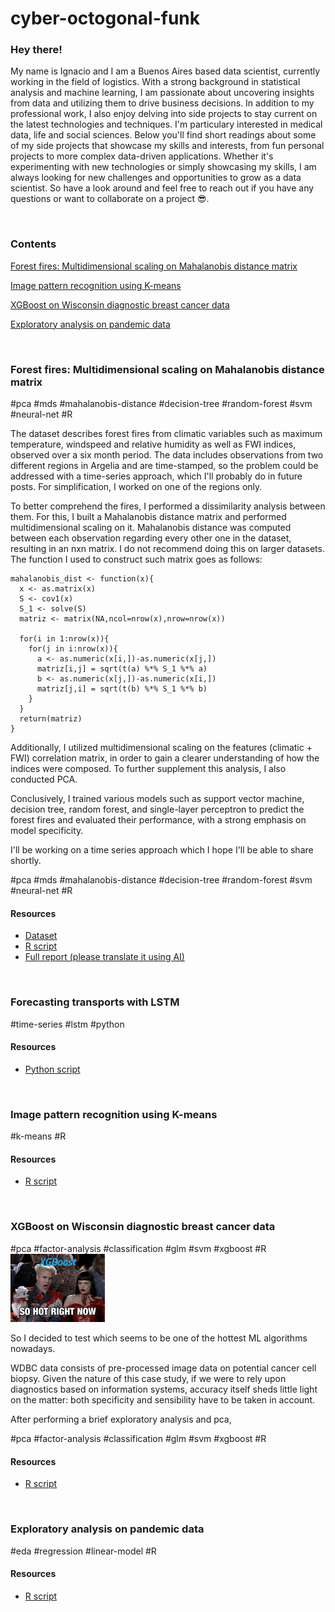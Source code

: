 # cyber-octogonal-funk

### Hey there!
My name is Ignacio and I am a Buenos Aires based data scientist, currently working in the field of logistics. With a strong background in statistical analysis and machine learning, I am passionate about uncovering insights from data and utilizing them to drive business decisions. In addition to my professional work, I also enjoy delving into side projects to stay current on the latest technologies and techniques. I'm particulary interested in medical data, life and social sciences. Below you'll find short readings about some of my side projects that showcase my skills and interests, from fun personal projects to more complex data-driven applications. Whether it's experimenting with new technologies or simply showcasing my skills, I am always looking for new challenges and opportunities to grow as a data scientist. So have a look around and feel free to reach out if you have any questions or want to collaborate on a project 😎.


&nbsp;
&nbsp;

### Contents
[Forest fires: Multidimensional scaling on Mahalanobis distance matrix](https://github.com/sql19w/cyber-octogonal-funk/blob/main/readme.MD#forest-fires-multidimensional-scaling-on-mahalanobis-distance-matrix)

[Image pattern recognition using K-means](https://github.com/sql19w/cyber-octogonal-funk/blob/main/readme.MD#exploratory-analysis-on-pandemic-data)

[XGBoost on Wisconsin diagnostic breast cancer data](https://github.com/sql19w/cyber-octogonal-funk/blob/main/readme.MD#xgboost-on-wisconsin-diagnostic-breast-cancer-data)

[Exploratory analysis on pandemic data](https://github.com/sql19w/cyber-octogonal-funk/blob/main/readme.MD#exploratory-analysis-on-pandemic-data)

&nbsp;
&nbsp;
&nbsp;
&nbsp;
&nbsp;
&nbsp;
### Forest fires: Multidimensional scaling on Mahalanobis distance matrix

#pca #mds #mahalanobis-distance #decision-tree #random-forest #svm #neural-net #R

The dataset describes forest fires from climatic variables such as maximum temperature, windspeed and relative humidity as well as FWI indices, observed over a six month period. The data includes observations from two different regions in Argelia and are time-stamped, so the problem could be addressed with a time-series approach, which I'll probably do in future posts. For simplification, I worked on one of the regions only.

To better comprehend the fires, I performed a dissimilarity analysis between them. For this, I built a Mahalanobis distance matrix and performed multidimensional scaling on it. Mahalanobis distance was computed between each observation regarding every other one in the dataset, resulting in an nxn matrix. I do not recommend doing this on larger datasets. The function I used to construct such matrix goes as follows:


```
mahalanobis_dist <- function(x){
  x <- as.matrix(x)
  S <- cov1(x)
  S_1 <- solve(S)
  matriz <- matrix(NA,ncol=nrow(x),nrow=nrow(x))
  
  for(i in 1:nrow(x)){
    for(j in i:nrow(x)){
      a <- as.numeric(x[i,])-as.numeric(x[j,])
      matriz[i,j] = sqrt(t(a) %*% S_1 %*% a)
      b <- as.numeric(x[j,])-as.numeric(x[i,])
      matriz[j,i] = sqrt(t(b) %*% S_1 %*% b)
    }
  }
  return(matriz)
}
```
Additionally, I utilized multidimensional scaling on the features (climatic + FWI) correlation matrix, in order to gain a clearer understanding of how the indices were composed. To further supplement this analysis, I also conducted PCA.

Conclusively, I trained various models such as support vector machine, decision tree, random forest, and single-layer perceptron to predict the forest fires and evaluated their performance, with a strong emphasis on model specificity.

I'll be working on a time series approach which I hope I'll be able to share shortly.

#pca #mds #mahalanobis-distance #decision-tree #random-forest #svm #neural-net #R

#### Resources

* [Dataset](https://github.com/sql19w/cyber-octogonal-funk/blob/main/forest_fires_data.csv)
* [R script](https://github.com/sql19w/cyber-octogonal-funk/blob/main/forest_fires.R)
* [Full report (please translate it using AI)](https://github.com/sql19w/cyber-octogonal-funk/blob/main/forest_fires_report.pdf)

&nbsp;
&nbsp;
&nbsp;

### Forecasting transports with LSTM

#time-series #lstm #python

#### Resources

* [Python script](https://github.com/sql19w/cyber-octogonal-funk/blob/main/wdbc_xgboost.R)

&nbsp;
&nbsp;
&nbsp;

### Image pattern recognition using K-means

#k-means #R

#### Resources

* [R script](https://github.com/sql19w/cyber-octogonal-funk/blob/main/wdbc_xgboost.R)

&nbsp;
&nbsp;
&nbsp;

### XGBoost on Wisconsin diagnostic breast cancer data

#pca #factor-analysis #classification #glm #svm #xgboost #R
&nbsp;
<img src=https://github.com/sql19w/cyber-octogonal-funk/blob/main/xgboostmeme.png width="30%" height="30%">

So I decided to test which seems to be one of the hottest ML algorithms nowadays.

WDBC data consists of pre-processed image data on potential cancer cell biopsy. Given the nature of this case study, if we were to rely upon diagnostics based on information systems, accuracy itself sheds little light on the matter: both specificity and sensibility have to be taken in account.

After performing a brief exploratory analysis and pca, 

#pca #factor-analysis #classification #glm #svm #xgboost #R

#### Resources

* [R script](https://github.com/sql19w/cyber-octogonal-funk/blob/main/wdbc_xgboost.R)

&nbsp;
&nbsp;
&nbsp;

### Exploratory analysis on pandemic data

#eda #regression #linear-model #R

#### Resources

* [R script](https://github.com/sql19w/cyber-octogonal-funk/blob/main/wdbc_xgboost.R)

&nbsp;
&nbsp;
&nbsp;
